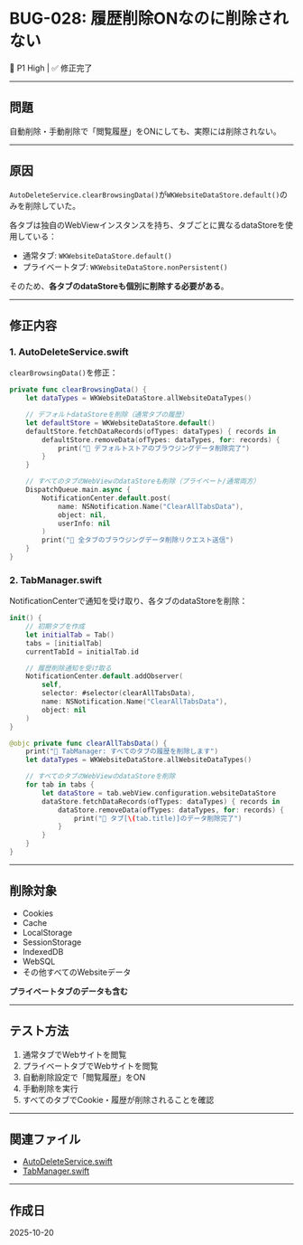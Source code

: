 # BUG-028: 履歴削除ONなのに削除されない

🔴 P1 High | ✅ 修正完了

---

## 問題

自動削除・手動削除で「閲覧履歴」をONにしても、実際には削除されない。

---

## 原因

`AutoDeleteService.clearBrowsingData()`が`WKWebsiteDataStore.default()`のみを削除していた。

各タブは独自のWebViewインスタンスを持ち、タブごとに異なるdataStoreを使用している：
- 通常タブ: `WKWebsiteDataStore.default()`
- プライベートタブ: `WKWebsiteDataStore.nonPersistent()`

そのため、**各タブのdataStoreも個別に削除する必要がある**。

---

## 修正内容

### 1. AutoDeleteService.swift

`clearBrowsingData()`を修正：

```swift
private func clearBrowsingData() {
    let dataTypes = WKWebsiteDataStore.allWebsiteDataTypes()

    // デフォルトdataStoreを削除（通常タブの履歴）
    let defaultStore = WKWebsiteDataStore.default()
    defaultStore.fetchDataRecords(ofTypes: dataTypes) { records in
        defaultStore.removeData(ofTypes: dataTypes, for: records) {
            print("🧹 デフォルトストアのブラウジングデータ削除完了")
        }
    }

    // すべてのタブのWebViewのdataStoreも削除（プライベート/通常両方）
    DispatchQueue.main.async {
        NotificationCenter.default.post(
            name: NSNotification.Name("ClearAllTabsData"),
            object: nil,
            userInfo: nil
        )
        print("🧹 全タブのブラウジングデータ削除リクエスト送信")
    }
}
```

### 2. TabManager.swift

NotificationCenterで通知を受け取り、各タブのdataStoreを削除：

```swift
init() {
    // 初期タブを作成
    let initialTab = Tab()
    tabs = [initialTab]
    currentTabId = initialTab.id

    // 履歴削除通知を受け取る
    NotificationCenter.default.addObserver(
        self,
        selector: #selector(clearAllTabsData),
        name: NSNotification.Name("ClearAllTabsData"),
        object: nil
    )
}

@objc private func clearAllTabsData() {
    print("🧹 TabManager: すべてのタブの履歴を削除します")
    let dataTypes = WKWebsiteDataStore.allWebsiteDataTypes()

    // すべてのタブのWebViewのdataStoreを削除
    for tab in tabs {
        let dataStore = tab.webView.configuration.websiteDataStore
        dataStore.fetchDataRecords(ofTypes: dataTypes) { records in
            dataStore.removeData(ofTypes: dataTypes, for: records) {
                print("🧹 タブ[\(tab.title)]のデータ削除完了")
            }
        }
    }
}
```

---

## 削除対象

- Cookies
- Cache
- LocalStorage
- SessionStorage
- IndexedDB
- WebSQL
- その他すべてのWebsiteデータ

**プライベートタブのデータも含む**

---

## テスト方法

1. 通常タブでWebサイトを閲覧
2. プライベートタブでWebサイトを閲覧
3. 自動削除設定で「閲覧履歴」をON
4. 手動削除を実行
5. すべてのタブでCookie・履歴が削除されることを確認

---

## 関連ファイル

- [AutoDeleteService.swift](../../VanishBrowser/VanishBrowser/Services/AutoDeleteService.swift#L260-L281)
- [TabManager.swift](../../VanishBrowser/VanishBrowser/ViewModels/TabManager.swift#L36-L49)

---

## 作成日

2025-10-20
